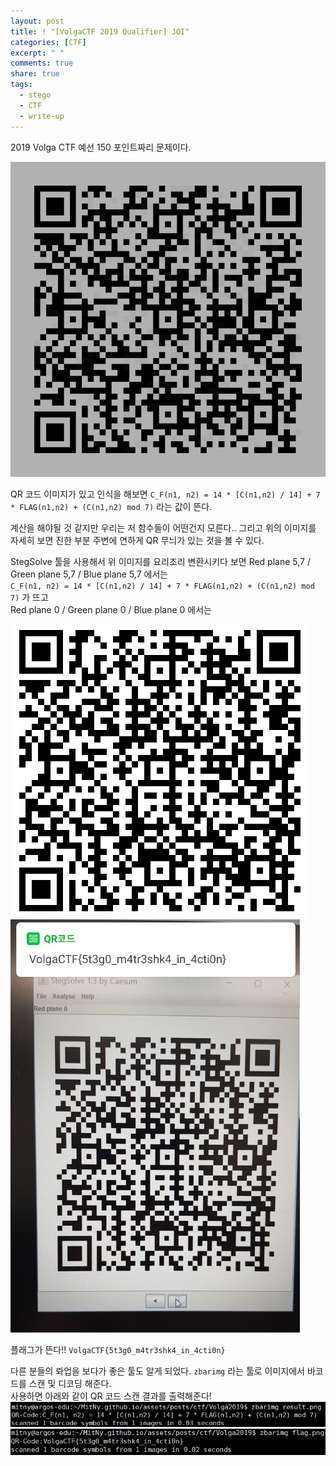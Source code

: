 ```yaml
---
layout: post
title: ! "[VolgaCTF 2019 Qualifier] JOI"
categories: [CTF]
excerpt: " "
comments: true
share: true
tags:
  - stego
  - CTF
  - write-up
---
```


2019 Volga CTF 예선 150 포인트짜리 문제이다.

![](/assets/posts/ctf/Volga2019/result.png)

QR 코드 이미지가 있고 인식을 해보면
`C_F(n1, n2) = 14 * [C(n1,n2) / 14] + 7 * FLAG(n1,n2) + (C(n1,n2) mod 7)` 라는 값이 뜬다.

계산을 해야될 것 같지만 우리는 저 함수들이 어떤건지 모른다..
그리고 위의 이미지를 자세히 보면 진한 부분 주변에 연하게 QR 무늬가 있는 것을 볼 수 있다.

StegSolve 툴을 사용해서 위 이미지를 요리조리 변환시키다 보면
Red plane 5,7 / Green plane 5,7 / Blue plane 5,7 에서는<br>
`C_F(n1, n2) = 14 * [C(n1,n2) / 14] + 7 * FLAG(n1,n2) + (C(n1,n2) mod 7)` 가 뜨고<br>
Red plane 0 / Green plane 0 / Blue plane 0 에서는

![](/assets/posts/ctf/Volga2019/qr_flag.png)
![](/assets/posts/ctf/Volga2019/joi_flag.png)

플래그가 뜬다!!
`VolgaCTF{5t3g0_m4tr3shk4_in_4cti0n}`

다른 분들의 롸업을 보다가 좋은 툴도 알게 되었다.
`zbarimg` 라는 툴로 이미지에서 바코드를 스캔 및 디코딩 해준다.<br>
사용하면 아래와 같이 QR 코드 스캔 결과를 출력해준다!
![](/assets/posts/ctf/Volga2019/zbarimg.png)
![](/assets/posts/ctf/Volga2019/zbarimg_flag.png)



